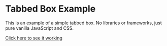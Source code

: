 Tabbed Box Example
==================

This is an example of a simple tabbed box. No libraries or frameworks, just pure vanilla JavaScript and CSS.

[Click here to see it working](https://geraintanderson.github.io/tabbed-box-component)
